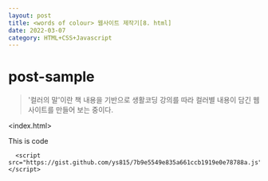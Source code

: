 ```yaml
---
layout: post
title: <words of colour> 웹사이트 제작기[8. html]
date: 2022-03-07 
category: HTML+CSS+Javascript
---
```

# post-sample
  
> '컬러의 말'이란 책 내용을 기반으로 생활코딩 강의를 따라 컬러별 내용이 담긴 웹사이트를 만들어 보는 중이다.

<index.html>
   
This is code
  
```
  <script src="https://gist.github.com/ys815/7b9e5549e835a661ccb1919e0e78788a.js"></script>
```  
  
  

